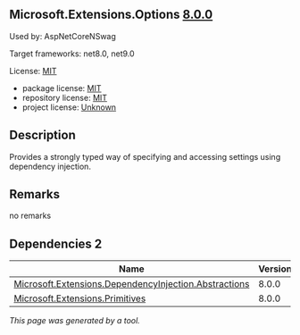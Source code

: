 Microsoft.Extensions.Options [8.0.0](https://www.nuget.org/packages/Microsoft.Extensions.Options/8.0.0)
--------------------

Used by: AspNetCoreNSwag

Target frameworks: net8.0, net9.0

License: [MIT](../../../../licenses/mit) 

- package license: [MIT](https://licenses.nuget.org/MIT) 
- repository license: [MIT](https://github.com/dotnet/runtime) 
- project license: [Unknown](https://dot.net/) 

Description
-----------
Provides a strongly typed way of specifying and accessing settings using dependency injection.

Remarks
-----------
no remarks


Dependencies 2
-----------

|Name|Version|
|----------|:----|
|[Microsoft.Extensions.DependencyInjection.Abstractions](../../../../packages/nuget.org/microsoft.extensions.dependencyinjection.abstractions/8.0.0)|8.0.0|
|[Microsoft.Extensions.Primitives](../../../../packages/nuget.org/microsoft.extensions.primitives/8.0.0)|8.0.0|

*This page was generated by a tool.*